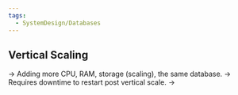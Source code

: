 ```yaml
---
tags:
  - SystemDesign/Databases
---
```

## Vertical Scaling

-> Adding more CPU, RAM, storage (scaling), the same database.
-> Requires downtime to restart post vertical scale.
-> 